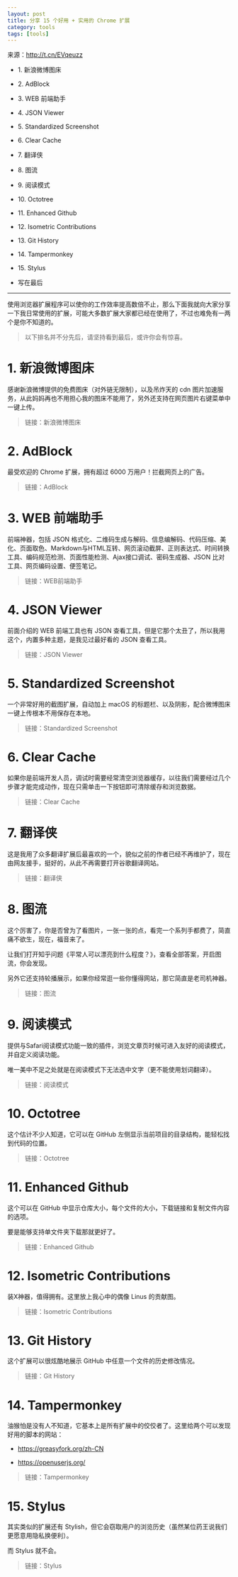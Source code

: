 ```yaml
---
layout: post
title: 分享 15 个好用 + 实用的 Chrome 扩展
category: tools
tags: [tools]
---
```





来源：http://t.cn/EVqeuzz

*   1\. 新浪微博图床

*   2\. AdBlock

*   3\. WEB 前端助手

*   4\. JSON Viewer

*   5\. Standardized Screenshot

*   6\. Clear Cache

*   7\. 翻译侠

*   8\. 图流

*   9\. 阅读模式

*   10\. Octotree

*   11\. Enhanced Github

*   12\. Isometric Contributions

*   13\. Git History

*   14\. Tampermonkey

*   15\. Stylus

*   写在最后

* * *

使用浏览器扩展程序可以使你的工作效率提高数倍不止，那么下面我就向大家分享一下我日常使用的扩展，可能大多数扩展大家都已经在使用了，不过也难免有一两个是你不知道的。

> 以下排名并不分先后，请坚持看到最后，或许你会有惊喜。

# 1\. 新浪微博图床

感谢新浪微博提供的免费图床（对外链无限制），以及吊炸天的 cdn 图片加速服务，从此妈妈再也不用担心我的图床不能用了，另外还支持在网页图片右键菜单中一键上传。

> 链接：新浪微博图床

# 2\. AdBlock

最受欢迎的 Chrome 扩展，拥有超过 6000 万用户！拦截网页上的广告。

> 链接：AdBlock

# 3\. WEB 前端助手

前端神器，包括 JSON 格式化、二维码生成与解码、信息编解码、代码压缩、美化、页面取色、Markdown与HTML互转、网页滚动截屏、正则表达式、时间转换工具、编码规范检测、页面性能检测、Ajax接口调试、密码生成器、JSON 比对工具、网页编码设置、便签笔记。

> 链接：WEB前端助手

# 4\. JSON Viewer

前面介绍的 WEB 前端工具也有 JSON 查看工具，但是它那个太丑了，所以我用这个，内置多种主题，是我见过最好看的 JSON 查看工具。

> 链接：JSON Viewer

# 5\. Standardized Screenshot

一个非常好用的截图扩展，自动加上 macOS 的标题栏、以及阴影，配合微博图床一键上传根本不用保存在本地。

> 链接：Standardized Screenshot

# 6\. Clear Cache

如果你是前端开发人员，调试时需要经常清空浏览器缓存，以往我们需要经过几个步骤才能完成动作，现在只需单击一下按钮即可清除缓存和浏览数据。

> 链接：Clear Cache

# 7\. 翻译侠

这是我用了众多翻译扩展后最喜欢的一个，貌似之前的作者已经不再维护了，现在由网友接手，挺好的，从此不再需要打开谷歌翻译网站。

> 链接：翻译侠

# 8\. 图流

这个厉害了，你是否曾为了看图片，一张一张的点，看完一个系列手都费了，简直痛不欲生，现在，福音来了。

让我们打开知乎问题《平常人可以漂亮到什么程度？》，查看全部答案，开启图流，你会发现。

另外它还支持轮播展示，如果你经常逛一些你懂得网站，那它简直是老司机神器。

> 链接：图流

# 9\. 阅读模式

提供与Safari阅读模式功能一致的插件，浏览文章页时候可进入友好的阅读模式，并自定义阅读功能。

唯一美中不足之处就是在阅读模式下无法选中文字（更不能使用划词翻译）。

> 链接：阅读模式

# 10\. Octotree

这个估计不少人知道，它可以在 GitHub 左侧显示当前项目的目录结构，能轻松找到代码的位置。

> 链接：Octotree

# 11\. Enhanced Github

这个可以在 GitHub 中显示仓库大小，每个文件的大小，下载链接和复制文件内容的选项。

要是能够支持单文件夹下载那就更好了。

> 链接：Enhanced Github

# 12\. Isometric Contributions

装X神器，值得拥有。这里放上我心中的偶像 Linus 的贡献图。

> 链接：Isometric Contributions

# 13\. Git History

这个扩展可以很炫酷地展示 GitHub 中任意一个文件的历史修改情况。

> 链接：Git History

# 14\. Tampermonkey

油猴怕是没有人不知道，它基本上是所有扩展中的佼佼者了。这里给两个可以发现好用的脚本的网站：

*   https://greasyfork.org/zh-CN

*   https://openuserjs.org/

> 链接：Tampermonkey

# 15\. Stylus

其实类似的扩展还有 Stylish，但它会窃取用户的浏览历史（虽然某位药王说我们更愿意用隐私换便利）。

而 Stylus 就不会。

> 链接：Stylus


